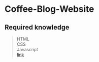 # Coffee-Blog-Website
## Required knowledge
> HTML <br>
> CSS   <br>
> Javascript   <br>
[link](https://byrayhana.github.io/Coffee-Blog-Website/)
